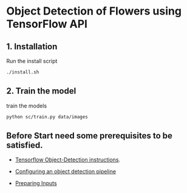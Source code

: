 # Object Detection of Flowers using TensorFlow API

## 1. Installation
Run the install script
```bash
./install.sh
```

## 2. Train the model
train the models
```bash
python sc/train.py data/images
```

## Before Start need some  prerequisites to be satisfied.

- [Tensorflow Object-Detection instructions](https://github.com/Akshaypatil15/object-detection-flowers/blob/master/object_detection/g3doc/installation.md).

- [Configuring an object detection pipeline](https://github.com/Akshaypatil15/object-detection-flowers/blob/master/object_detection/g3doc/configuring_jobs.md)

- [Preparing Inputs](https://github.com/Akshaypatil15/object-detection-flowers/blob/master/object_detection/g3doc/preparing_inputs.md)

